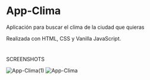 # App-Clima
Aplicación para buscar el clima de la ciudad que quieras

Realizada con HTML, CSS y Vanilla JavaScript.
#

SCREENSHOTS

![App-Clima(1)](https://user-images.githubusercontent.com/76419938/120213684-dd67e580-c209-11eb-8100-8246aace2b03.png)
![App-Clima](https://user-images.githubusercontent.com/76419938/120213682-dc36b880-c209-11eb-8b10-718edd6a41ef.png)
